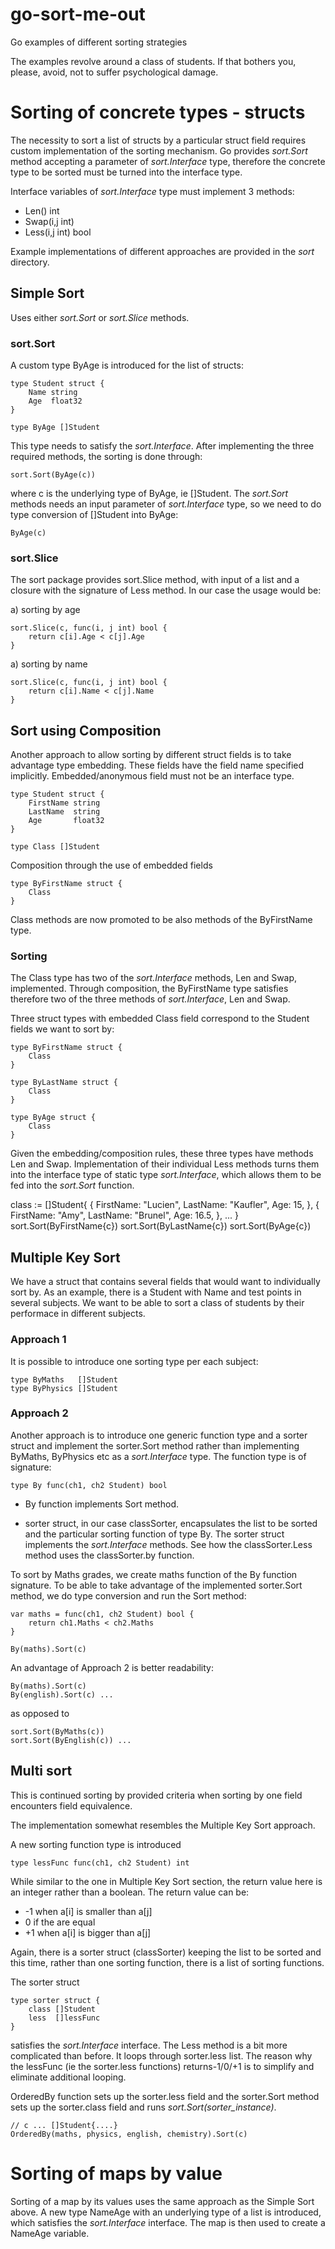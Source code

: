 # go-sort-me-out
Go examples of different sorting strategies

The examples revolve around a class of students. If that bothers you, please, avoid, not to suffer psychological damage.

# Sorting of concrete types - structs

The necessity to sort a list of structs by a particular struct field requires custom implementation of the sorting mechanism. Go provides _sort.Sort_ method accepting a parameter of _sort.Interface_ type, therefore the concrete type to be sorted must be turned into the interface type.

Interface variables of _sort.Interface_ type must implement 3 methods:
- Len() int
- Swap(i,j int)
- Less(i,j int) bool

Example implementations of different approaches are provided in the _sort_ directory.


## Simple Sort

Uses either _sort.Sort_ or _sort.Slice_ methods.

### sort.Sort

A custom type ByAge is introduced for the list of structs:

    type Student struct {
        Name string
        Age  float32
    }

    type ByAge []Student

This type needs to satisfy the _sort.Interface_. After implementing the three required methods, the sorting is done through:

    sort.Sort(ByAge(c))

where c is the underlying type of ByAge, ie []Student. The _sort.Sort_ methods needs an input parameter of _sort.Interface_ type, so we need to do type conversion of []Student into ByAge:

    ByAge(c)

### sort.Slice

The sort package provides sort.Slice method, with input of a list and a closure with the signature of Less method. In our case the usage would be:

a) sorting by age

	sort.Slice(c, func(i, j int) bool {
		return c[i].Age < c[j].Age
	}

a) sorting by name

	sort.Slice(c, func(i, j int) bool {
		return c[i].Name < c[j].Name
    }

## Sort using Composition

Another approach to allow sorting by different struct fields is to take advantage type embedding. These fields have the field name specified implicitly. Embedded/anonymous field must not be an interface type.

    type Student struct {
        FirstName string
        LastName  string
        Age       float32
    }

    type Class []Student

Composition through the use of embedded fields

    type ByFirstName struct {
        Class
    }

Class methods are now promoted to be also methods of the ByFirstName type.

### Sorting

The Class type has two of the _sort.Interface_ methods, Len and Swap, implemented. Through composition, the ByFirstName type satisfies therefore two of the three methods of _sort.Interface_, Len and Swap. 

Three struct types with embedded Class field correspond to the Student fields we want to sort by:

    type ByFirstName struct {
        Class
    }

    type ByLastName struct {
        Class
    }

    type ByAge struct {
        Class
    }

Given the embedding/composition rules, these three types have methods Len and Swap. Implementation of their individual Less methods turns them into the interface type of static type _sort.Interface_, which allows them to be fed into the _sort.Sort_ function.

class := []Student{	{
		FirstName: "Lucien",
		LastName:  "Kaufler",
		Age:       15,
	},
	{
		FirstName: "Amy",
		LastName:  "Brunel",
		Age:       16.5,
	},
    ...
}
sort.Sort(ByFirstName{c})
sort.Sort(ByLastName{c})
sort.Sort(ByAge{c})

## Multiple Key Sort

We have a struct that contains several fields that would want to individually sort by. As an example, there is a Student with Name and test points in several subjects. We want to be able to sort a class of students by their performace in different subjects.

### Approach 1

It is possible to introduce one sorting type per each subject:

    type ByMaths   []Student
    type ByPhysics []Student

### Approach 2

Another approach is to introduce one generic function type and a sorter struct and implement the sorter.Sort method rather than implementing ByMaths, ByPhysics etc as a _sort.Interface_ type.
The function type is of signature:

    type By func(ch1, ch2 Student) bool

- By function implements Sort method.

- sorter struct, in our case classSorter, encapsulates the list to be sorted and the particular sorting function of type By. The sorter struct implements the _sort.Interface_ methods. See how the classSorter.Less method uses the classSorter.by function.

To sort by Maths grades, we create maths function of the By function signature. To be able to take advantage of the implemented sorter.Sort method, we do type conversion and run the Sort method:

    var maths = func(ch1, ch2 Student) bool {
	    return ch1.Maths < ch2.Maths
    }  

    By(maths).Sort(c)

An advantage of Approach 2 is better readability:

    By(maths).Sort(c)
    By(english).Sort(c) ...

as opposed to

    sort.Sort(ByMaths(c))
    sort.Sort(ByEnglish(c)) ...

## Multi sort

This is continued sorting by provided criteria when sorting by one field encounters field equivalence.

The implementation somewhat resembles the Multiple Key Sort approach.

A new sorting function type is introduced

    type lessFunc func(ch1, ch2 Student) int

While similar to the one in Multiple Key Sort section, the return value here is an integer rather than a boolean. The return value can be:
- -1 when a[i] is smaller than a[j]
-  0 if the are equal
- +1 when a[i] is bigger than a[j]

Again, there is a sorter struct (classSorter) keeping the list to be sorted and this time, rather than one sorting function, there is a list of sorting functions.

The sorter struct

    type sorter struct {
        class []Student
        less  []lessFunc
    }

satisfies the _sort.Interface_ interface. The Less method is a bit more complicated than before. It loops through sorter.less list. The reason why the lessFunc (ie the sorter.less functions) returns-1/0/+1 is to simplify and eliminate additional looping.

OrderedBy function sets up the sorter.less field and the sorter.Sort method sets up the sorter.class field and runs _sort.Sort(sorter_instance)_.

    // c ... []Student{....}
    OrderedBy(maths, physics, english, chemistry).Sort(c)

# Sorting of maps by value

Sorting of a map by its values uses the same approach as the Simple Sort above. A new type NameAge with an underlying type of a list is introduced, which satisfies the _sort.Interface_ interface. The map is then used to create a NameAge variable.
